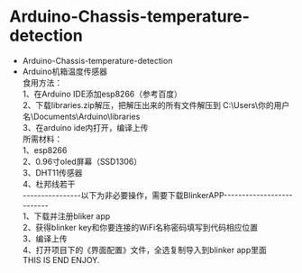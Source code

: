 # Arduino-Chassis-temperature-detection
- Arduino-Chassis-temperature-detection  
- Arduino机箱温度传感器  
食用方法：  
  1、在Arduino IDE添加esp8266（参考百度）  
  2、下载libraries.zip解压，把解压出来的所有文件解压到 C:\Users\你的用户名\Documents\Arduino\libraries  
  3、在arduino ide内打开，编译上传  
所需材料：  
  1、esp8266  
  2、0.96寸oled屏幕（SSD1306）  
  3、DHT11传感器  
  4、杜邦线若干  
----------------以下为非必要操作，需要下载BlinkerAPP--------------------------  
  1、下载并注册bliker app  
  2、获得blinker key和你要连接的WiFi名称密码填写到代码相应位置  
  3、编译上传  
  4、打开项目下的《界面配置》文件，全选复制导入到blinker app里面  
  THIS IS END ENJOY.  

